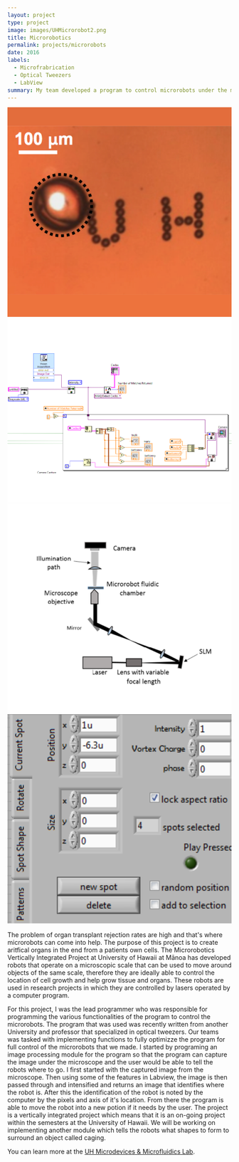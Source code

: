 ```yaml
---
layout: project
type: project
image: images/UHMicrorobot2.png
title: Microrobotics
permalink: projects/microrobots
date: 2016
labels:
  - Microfrabrication
  - Optical Tweezers
  - LabView
summary: My team developed a program to control microrobots under the microscope.
---
```


<div class="ui small rounded images">
  <img class="ui image" src="../images/microrobot.png">
  <img class="ui image" src="../images/microrobot_image.png">
  <img class="ui image" src="../images/microrobot_optical.png">
  <img class="ui image" src="../images/microrobot_tabs.png">
</div>

The problem of organ transplant rejection rates are high and that's where microrobots can come into help. The purpose of this project is to create aritfical organs in the end from a patients own cells. The Microrobotics Vertically Integrated Project at University of Hawaii at Mānoa has developed robots that operate on a microscopic scale that can be used to move around objects of the same scale, therefore they are ideally able to control the location of cell growth and help grow tissue and organs. These robots are used in research projects in which they are controlled by lasers operated by a computer program. 

For this project, I was the lead programmer who was responsible for programming the various functionalities of the program to control the microrobots. The program that was used was recently written from another University and professor that specialized in optical tweezers. Our teams was tasked with implementing functions to fully optimizze the program for full control of the microrobots that we made. I started by programing an image processing module for the program so that the program can capture the image under the microscope and the user would be able to tell the robots where to go. I first started with the captured image from the microscope. Then using some of the features in Labview, the image is then passed through and intensified and returns an image that identifies where the robot is. After this the identification of the robot is noted by the computer by the pixels and axis of it's location. From there the program is able to move the robot into a new potion if it needs by the user.  The project is a vertically integrated project which means that it is an on-going project within the semesters at the University of Hawaii. We will be working on implementing another module which tells the robots what shapes to form to surround an object called caging. 

You can learn more at the [UH Microdevices & Microfluidics Lab](http://ee.hawaii.edu/~aohta/research.html).




